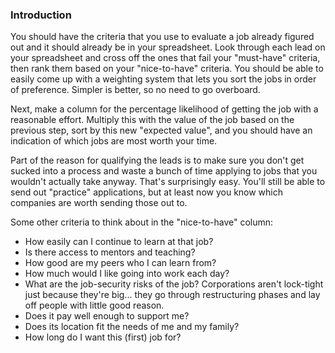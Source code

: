 ### Introduction

You should have the criteria that you use to evaluate a job already figured out and it should already be in your spreadsheet.  Look through each lead on your spreadsheet and cross off the ones that fail your "must-have" criteria, then rank them based on your "nice-to-have" criteria.  You should be able to easily come up with a weighting system that lets you sort the jobs in order of preference.  Simpler is better, so no need to go overboard.

Next, make a column for the percentage likelihood of getting the job with a reasonable effort.  Multiply this with the value of the job based on the previous step, sort by this new "expected value", and you should have an indication of which jobs are most worth your time.

Part of the reason for qualifying the leads is to make sure you don't get sucked into a process and waste a bunch of time applying to jobs that you wouldn't actually take anyway.  That's surprisingly easy.  You'll still be able to send out "practice" applications, but at least now you know which companies are worth sending those out to.

Some other criteria to think about in the "nice-to-have" column:

* How easily can I continue to learn at that job?
* Is there access to mentors and teaching?
* How good are my peers who I can learn from?
* How much would I like going into work each day?
* What are the job-security risks of the job? Corporations aren't lock-tight just because they're big... they go through restructuring phases and lay off people with little good reason.
* Does it pay well enough to support me?
* Does its location fit the needs of me and my family?
* How long do I want this (first) job for?
